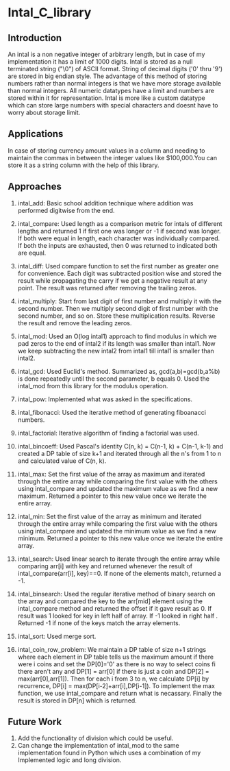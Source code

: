 # Intal_C_library
## Introduction

An intal is a non negative integer of arbitrary length, but in case of my
implementation it has a limit of 1000 digits. Intal is stored as a null
terminated string ("\0") of ASCII format. String of decimal digits
('0' thru '9') are stored in big endian style. The advantage of this method of
storing numbers rather than normal integers is that we have more storage
available than normal integers. All numeric datatypes have a limit and numbers
are stored within it for representation. Intal is more like a custom datatype
which can store large numbers with special characters and doesnt have to worry
about storage limit.

## Applications

In case of storing currency amount values in a column and needing to maintain
the commas in between the integer values like $100,000.You can store it as a
string column with the help of this library.

## Approaches

1) intal_add: Basic school addition technique where addition was performed
              digitwise from the end. 

2) intal_compare: Used length as a comparison metric for intals of different
                  lengths and returned 1 if first one was longer or -1 if
                  second was longer. If both were equal in length, each
                  character was individually compared. If both the inputs are
                  exhausted, then 0 was returned to indicated both are equal.

3) intal_diff: Used compare function to set the first number as greater one for
               convenience. Each digit was subtracted position wise and stored
               the result while propagating the carry if we get a negative
               result at any point. The result was returned after removing the
               trailing zeros.

4) intal_multiply: Start from last digit of first number and multiply it with
                   the second number. Then we multiply second digit of first
                   number with the second number, and so on. Store these
                   multiplication results. Reverse the result and remove the
                   leading zeros.

5) intal_mod: Used an O(log intal1) approach to find modulus in which we pad
              zeros to the end of intal2 if its length was smaller than intal1.
              Now we keep subtracting the new intal2 from intal1 till intal1 is
              smaller than intal2.

6) intal_gcd: Used Euclid's method. Summarized as, gcd(a,b)=gcd(b,a%b) is done
              repeatedly until the second parameter, b equals 0. Used the
              intal_mod from this library for the modulus operation.

7) intal_pow: Implemented what was asked in the specifications.

8) intal_fibonacci: Used the iterative method of generating fiboanacci numbers.

9) intal_factorial: Iterative algorithm of finding a factorial was used.

10) intal_bincoeff: Used Pascal's identity C(n, k) = C(n-1, k) + C(n-1, k-1) and
                    created a DP table of size k+1 and iterated through all
                    the n's from 1 to n and calculated value of C(n, k).

11) intal_max: Set the first value of the array as maximum and iterated through
               the entire array while comparing the first value with the others
               using intal_compare and updated the maximum value as we find a new
               maximum. Returned a pointer to this new value once we iterate the
               entire array.

12) intal_min: Set the first value of the array as minimum and iterated through
               the entire array while comparing the first value with the others
               using intal_compare and updated the minimum value as we find a new
               minimum. Returned a pointer to this new value once we iterate the
               entire array.

13) intal_search: Used linear search to iterate through the entire array while
                  comparing arr[i] with key and returned whenever the result of
                  intal_compare(arr[i], key)==0. If none of the elements match,
                  returned a -1.

14) intal_binsearch: Used the regular iterative method of binary search on the
                     array and compared the key to the arr[mid] element using
                     the intal_compare method and returned the offset if it 
                     gave result as 0. If result was 1 looked for key in left
                     half of array. If -1 looked in right half . Returned -1
                     if none of the keys match the array elements.

15) intal_sort: Used merge sort.

16) intal_coin_row_problem: We maintain a DP table of size n+1 strings where
                            each element in DP table tells us the maximum amount
                            if there were i coins and set the DP[0]='0' as there
                            is no way to select coins fi there aren't any and
                            DP[1] = arr[0] if there is just a coin and
                            DP[2] = max(arr[0],arr[1]). Then for each i from 3 to
                            n, we calculate DP[i] by recurrence,
                            DP[i] = max(DP[i-2]+arr[i],DP[i-1]). To implement the
                            max function, we use intal_compare and return what
                            is necassary. Finally the result is stored in DP[n]
                            which is returned.

## Future Work
1) Add the functionality of division which could be useful.
2) Can change the implementation of intal_mod to the same implementation found in
   Python which uses a combination of my Implemented logic and long division.

